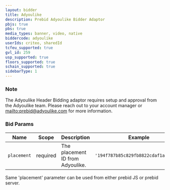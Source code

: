 ```yaml
---
layout: bidder
title: Adyoulike
description: Prebid Adyoulike Bidder Adaptor
pbjs: true
pbs: true
media_types: banner, video, native
biddercode: adyoulike
userIds: criteo, sharedId
tcfeu_supported: true
gvl_id: 259
usp_supported: true
floors_supported: true
schain_supported: true
sidebarType: 1
---
```


### Note

The Adyoulike Header Bidding adaptor requires setup and approval from the Adyoulike team. Please reach out to your account manager or [mailto:prebid@adyoulike.com](prebid@adyoulike.com) for more information.

### Bid Params


| Name | Scope | Description | Example | Type |
|-------------|----------|----------------------------------|--------------------------------------|----------|
| `placement` | required | The placement ID from Adyoulike. | `'194f787b85c829fb8822cdaf1ae64435'` | `string` |

Same 'placement' parameter can be used from either prebid JS or prebid server.
